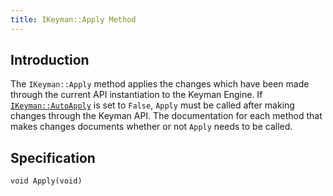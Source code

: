 ```yaml
---
title: IKeyman::Apply Method
---
```


## Introduction

The `IKeyman::Apply` method applies the changes which have been made
through the current API instantiation to the Keyman Engine. If
[`IKeyman::AutoApply`](AutoApply) is set to `False`, `Apply` must be
called after making changes through the Keyman API. The documentation
for each method that makes changes documents whether or not `Apply`
needs to be called.

## Specification

``` clike
void Apply(void)
```
